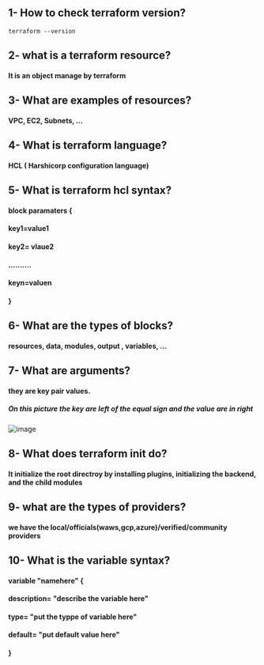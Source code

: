 ## 1- How to check terraform version?
```
terraform --version
```
## 2- what is a terraform resource?
#### It is an object manage by terraform
## 3- What are examples of resources?
#### VPC, EC2, Subnets, ...
## 4- What is terraform language?
#### HCL ( Harshicorp configuration language)
## 5- What is terraform hcl syntax?
#### block  paramaters {
####  key1=value1
####  key2= vlaue2
####  ..........
####  keyn=valuen
####  }
## 6- What are the types of blocks?
#### resources, data, modules, output , variables, ...
## 7- What are arguments?
#### they are key pair values.
##### On this picture the key are left of the equal sign and the value are in right
![image](https://user-images.githubusercontent.com/107158398/229578989-a5db0c21-e4f2-418b-bc87-2b4e7c198d88.png)
## 8- What does terraform init do?
#### It initialize the root directroy by installing plugins, initializing the backend, and the child modules
## 9- what are the types of providers?
#### we have the local/officials(waws,gcp,azure)/verified/community providers
## 10- What is the variable syntax?
#### variable "namehere" { 
####  description= "describe the variable here"
####  type= "put the typpe of variable here"
####  default= "put default value here"
#### }
